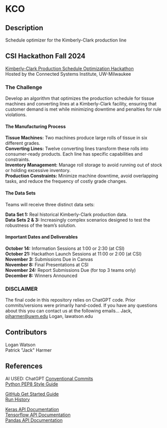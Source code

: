 # KCO

## Description
Schedule optimizer for the Kimberly-Clark production line

## CSI Hackathon Fall 2024
[Kimberly-Clark Production Schedule Optimization Hackathon](https://uwm.edu/csi/hackathon/)\
Hosted by the Connected Systems Institute, UW-Milwaukee

### The Challenge

Develop an algorithm that optimizes the production schedule for tissue machines and converting lines at a Kimberly-Clark facility, ensuring that customer demand is met while minimizing downtime and penalties for rule violations.

#### The Manufacturing Process

**Tissue Machines:** Two machines produce large rolls of tissue in six different grades.\
**Converting Lines:** Twelve converting lines transform these rolls into consumer-ready products. Each line has specific capabilities and constraints.\
**Inventory Management:** Manage roll storage to avoid running out of stock or holding excessive inventory.\
**Production Constraints:** Minimize machine downtime, avoid overlapping tasks, and reduce the frequency of costly grade changes.

#### The Data Sets
Teams will receive three distinct data sets:

**Data Set 1:** Real historical Kimberly-Clark production data.\
**Data Sets 2 & 3:** Increasingly complex scenarios designed to test the robustness of the team’s solution.

#### Important Dates and Deliverables

**October 14:** Information Sessions at 1:00 or 2:30 (at CSI)\
**October 21:** Hackathon Launch Sessions at 11:00 or 2:00 (at CSI)\
**November 3:** Submissions Due in Canvas\
**November 8:** Final Presentations at CSI\
**November 24:** Report Submissions Due (for top 3 teams only)\
**December 8:** Winners Announced

<!---
Ignore this. Implement this when we have a working model.
## How to Install and Run KCO


## How to Use KCO
--->

### DISCLAIMER
The final code in this repository relies on ChatGPT code. Prior commits/versions were primarily hand-coded.
If you have any questions about this you can contact us at the following emails...
Jack, pjharmer@uwm.edu
Logan, lawatson.edu

## Contributors
Logan Watson\
Patrick "Jack" Harmer

## References
AI USED: ChatGPT
[Conventional Commits](https://www.conventionalcommits.org/en/v1.0.0/)\
[Python PEP8 Style Guide](https://peps.python.org/pep-0008/)
    
[GitHub Get Started Guide](https://docs.github.com/en/get-started)\
[Run History](https://docs.google.com/spreadsheets/d/1wOyLKTcHgnI1PztO1qkg5AVAqS9rFHVCzd7w--Lm24w/edit?usp=sharing)

[Keras API Documentation](https://keras.io/2.17/api/)\
[Tensorflow API Documentation](https://www.tensorflow.org/api_docs/python/tf)\
[Pandas API Documentation](https://pandas.pydata.org/pandas-docs/version/1.3.4/user_guide/index.html)

